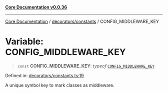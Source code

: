 [**Core Documentation v0.0.36**](../../../README.md)

***

[Core Documentation](../../../modules.md) / [decorators/constants](../README.md) / CONFIG\_MIDDLEWARE\_KEY

# Variable: CONFIG\_MIDDLEWARE\_KEY

> `const` **CONFIG\_MIDDLEWARE\_KEY**: *typeof* [`CONFIG_MIDDLEWARE_KEY`](CONFIG_MIDDLEWARE_KEY.md)

Defined in: [decorators/constants.ts:19](https://github.com/stonemjs/core/blob/9f959fbf0878444ad50749e09c8b1ee612a83d71/src/decorators/constants.ts#L19)

A unique symbol key to mark classes as middleware.
